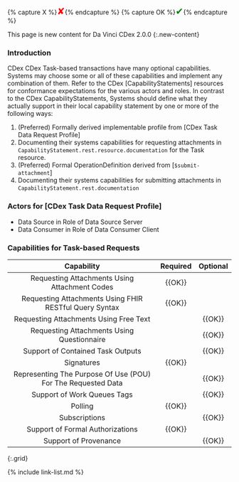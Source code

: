 {% capture X %}<span style="color:red; font-size:1.5em">&#10008;</span>{% endcapture %}
{% capture OK %}<span style="color:green; font-size:1.5em">&#10004;</span>{% endcapture %}

This page is new content for Da Vinci CDex 2.0.0
{:.new-content}

### Introduction

CDex CDex Task-based transactions have many optional capabilities. Systems may choose some or all of these capabilities and implement any combination of them. Refer to the CDex [CapabilityStatements] resources for conformance expectations for the various actors and roles. In contrast to the CDex CapabilityStatements, Systems should define what they actually support in their local capability statement by one or more of the following ways:

1. (Preferred) Formally derived implementable profile from [CDex Task Data Request Profile]
2. Documenting their systems capabilities for requesting attachments in `CapabilityStatement.rest.resource.documentation` for the Task resource.
3. (Preferred) Formal OperationDefinition derived from [`$submit-attachment`]
4. Documenting their systems capabilities for submitting attachments in `CapabilityStatement.rest.documentation`

### Actors for [CDex Task Data Request Profile]

- Data Source in Role of Data Source Server
- Data Consumer in Role of Data Consumer Client

### Capabilities for Task-based  Requests

|Capability|Required|Optional|
|:---:|:---:|:---:|
|Requesting Attachments Using Attachment Codes|{{OK}}||
|Requesting Attachments Using FHIR RESTful Query Syntax|{{OK}}||
|Requesting Attachments Using Free Text||{{OK}}|
|Requesting Attachments Using Questionnaire||{{OK}}|
|Support of Contained Task Outputs||{{OK}}|
|Signatures|{{OK}}||
|Representing The Purpose Of Use (POU) For The Requested Data||{{OK}}|
|Support of Work Queues Tags||{{OK}}|
|Polling|{{OK}}||
|Subscriptions||{{OK}}|
|Support of Formal Authorizations|{{OK}}||
|Support of Provenance||{{OK}}|
{:.grid}


{% include link-list.md %}
